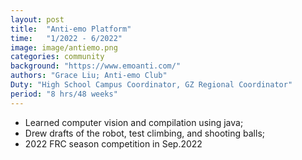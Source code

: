 ```yaml
---
layout: post
title:  "Anti-emo Platform"
time:   "1/2022 - 6/2022"
image: image/antiemo.png
categories: community
background: "https://www.emoanti.com/"
authors: "Grace Liu; Anti-emo Club"
Duty: "High School Campus Coordinator, GZ Regional Coordinator"
period: "8 hrs/48 weeks"
---
```

- Learned computer vision and compilation using java;
- Drew drafts of the robot, test climbing, and shooting balls;
- 2022 FRC season competition in Sep.2022